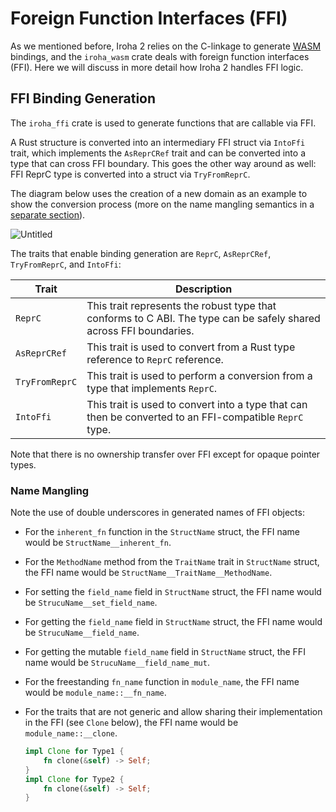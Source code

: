 # Foreign Function Interfaces (FFI)

As we mentioned before, Iroha 2 relies on the C-linkage to generate
[WASM](./wasm.md) bindings, and the `iroha_wasm` crate deals with foreign
function interfaces (FFI). Here we will discuss in more detail how Iroha 2
handles FFI logic.

## FFI Binding Generation

The `iroha_ffi` crate is used to generate functions that are callable via
FFI.

A Rust structure is converted into an intermediary FFI struct via `IntoFfi`
trait, which implements the `AsReprCRef` trait and can be converted into a
type that can cross FFI boundary. This goes the other way around as well:
FFI ReprC type is converted into a struct via `TryFromReprC`.

The diagram below uses the creation of a new domain as an example to show
the conversion process (more on the name mangling semantics in a
[separate section](#name-mangling)).

![Untitled](/img/ffi.png)

The traits that enable binding generation are `ReprC`, `AsReprCRef`,
`TryFromReprC`, and `IntoFfi`:

<!-- Check: might change in future releases -->

| Trait          | Description                                                                                                        |
| -------------- | ------------------------------------------------------------------------------------------------------------------ |
| `ReprC`        | This trait represents the robust type that conforms to C ABI. The type can be safely shared across FFI boundaries. |
| `AsReprCRef`   | This trait is used to convert from a Rust type reference to `ReprC` reference.                                     |
| `TryFromReprC` | This trait is used to perform a conversion from a type that implements `ReprC`.                                    |
| `IntoFfi`      | This trait is used to convert into a type that can then be converted to an FFI-compatible `ReprC` type.            |

Note that there is no ownership transfer over FFI except for opaque pointer
types.

### Name Mangling

Note the use of double underscores in generated names of FFI objects:

- For the `inherent_fn` function in the `StructName` struct, the FFI name
  would be `StructName__inherent_fn`.
- For the `MethodName` method from the `TraitName` trait in `StructName`
  struct, the FFI name would be `StructName__TraitName__MethodName`.
- For setting the `field_name` field in `StructName` struct, the FFI name
  would be `StrucuName__set_field_name`.
- For getting the `field_name` field in `StructName` struct, the FFI name
  would be `StrucuName__field_name`.
- For getting the mutable `field_name` field in `StructName` struct, the
  FFI name would be `StrucuName__field_name_mut`.
- For the freestanding `fn_name` function in `module_name`, the FFI name
  would be `module_name::__fn_name`.
- For the traits that are not generic and allow sharing their
  implementation in the FFI (see `Clone` below), the FFI name would be
  `module_name::__clone`.

  ```rust
  impl Clone for Type1 {
      fn clone(&self) -> Self;
  }
  impl Clone for Type2 {
      fn clone(&self) -> Self;
  }
  ```
